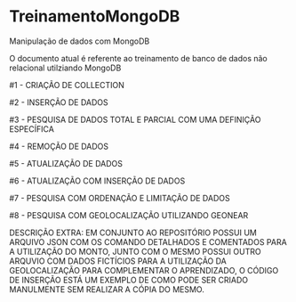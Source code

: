 # TreinamentoMongoDB
Manipulação de dados com MongoDB

O documento atual é referente ao treinamento de banco de dados não relacional utilziando MongoDB

#1 - CRIAÇÃO DE COLLECTION

#2 - INSERÇÃO DE DADOS

#3 - PESQUISA DE DADOS TOTAL E PARCIAL COM UMA DEFINIÇÃO ESPECÍFICA

#4 - REMOÇÃO DE DADOS

#5 - ATUALIZAÇÃO DE DADOS

#6 - ATUALIZAÇÃO COM INSERÇÃO DE DADOS

#7 - PESQUISA COM ORDENAÇÃO E LIMITAÇÃO DE DADOS

#8 - PESQUISA COM GEOLOCALIZAÇÃO UTILIZANDO GEONEAR

DESCRIÇÃO EXTRA: EM CONJUNTO AO REPOSITÓRIO POSSUI UM ARQUIVO JSON COM OS COMANDO DETALHADOS E COMENTADOS PARA A UTILIZAÇÃO DO MONTO,
JUNTO COM O MESMO POSSUI OUTRO ARQUVIO COM DADOS FICTÍCIOS PARA A UTILIZAÇÃO DA GEOLOCALIZAÇÃO PARA COMPLEMENTAR O APRENDIZADO,
O CÓDIGO DE INSERÇÃO ESTÁ UM EXEMPLO DE COMO PODE SER CRIADO MANULMENTE SEM REALIZAR A CÓPIA DO MESMO.
